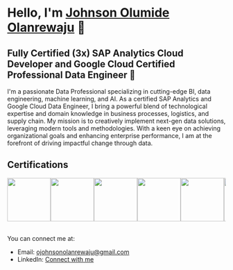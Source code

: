 <!-- ![Header Image](link-to-your-image) -->

# Hello, I'm [Johnson Olumide Olanrewaju](https://www.linkedin.com/in/olumidejohnsono/) 👋

## Fully Certified (3x) SAP Analytics Cloud Developer and Google Cloud Certified Professional Data Engineer 🚀

I'm a passionate Data Professional specializing in cutting-edge BI, data engineering, machine learning, and AI. As a certified SAP Analytics and Google Cloud Data Engineer, I bring a powerful blend of technological expertise and domain knowledge in business processes, logistics, and supply chain. My mission is to creatively implement next-gen data solutions, leveraging modern tools and methodologies. With a keen eye on achieving organizational goals and enhancing enterprise performance, I am at the forefront of driving impactful change through data.

## Certifications

<div style="display: flex; flex-wrap: nowrap; overflow-x: auto;">
    <!-- <img src="https://api.accredible.com/v1/frontend/credential_website_embed_image/badge/70339108" width="100"> -->
    <img src="https://api.accredible.com/v1/frontend/credential_website_embed_image/badge/45954152" width="100">
    <!-- <img src="https://api.accredible.com/v1/frontend/credential_website_embed_image/badge/46779103" width="100"> -->
    <img src="https://api.accredible.com/v1/frontend/credential_website_embed_image/badge/48086053" width="100">
    <img src="https://ojohnsonolanrewaju.github.io/Pics/SACPBadge.png" width="100">
    <img src="https://www.credly.com/earner/earned/badge/4bae1aa5-aef8-4d8e-a41a-cad8b157b5b5" width="100">
    <img src="https://www.credly.com/earner/earned/badge/76d5e2ff-498a-41ec-9354-5d116513a3e5" width="100">
    <img src="https://www.credly.com/earner/earned/badge/c06a50da-d75a-41df-8077-438d7791e1e2" width="100">
    <img src="https://www.credly.com/earner/earned/badge/bb46ea81-2361-4ffb-ba1f-8a369909bb24" width="100">
    <img src="https://www.credly.com/earner/earned/badge/99313ee1-1e58-40a1-ad0c-bb84b91f3a6a" width="100">
    <!-- <img src="https://api.accredible.com/v1/frontend/credential_website_embed_image/badge/78740854" width="100">
    <img src="https://storage.googleapis.com/bkt-static-content/microsoft-certified-azure-fundamentals.png" width="100">
    <img src="https://storage.googleapis.com/bkt-static-content/hashicorp-certified-terraform-associate-002.png" width="100"> -->
</div>
<br>

You can connect me at:

- Email: [ojohnsonolanrewaju@gmail.com](mailto:ojohnsonolanrewaju@gmail.com)
- LinkedIn: [Connect with me](https://www.linkedin.com/in/olumidejohnsono/)
